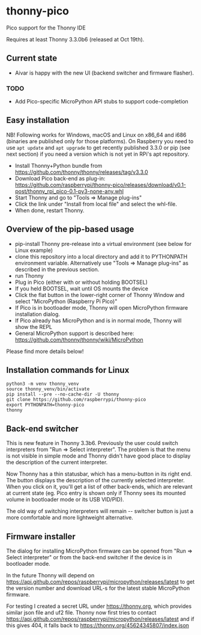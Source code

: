 # thonny-pico
Pico support for the Thonny IDE

Requires at least Thonny 3.3.0b6 (released at Oct 19th).

## Current state
* Aivar is happy with the new UI (backend switcher and firmware flasher).

### TODO
* Add Pico-specific MicroPython API stubs to support code-completion

## Easy installation

NB! Following works for Windows, macOS and Linux on x86_64 and i686 (binaries are published only for those
platforms). On Raspberry you need to use `apt update` and `apt upgrade` to get recently published 3.3.0 or pip (see next section) if you need a version which is not yet in RPi's apt repository. 

* Install Thonny+Python bundle from https://github.com/thonny/thonny/releases/tag/v3.3.0
* Download Pico back-end as plug-in: https://github.com/raspberrypi/thonny-pico/releases/download/v0.1-post/thonny_rpi_pico-0.1-py3-none-any.whl
* Start Thonny and go to "Tools => Manage plug-ins"
* Click the link under "Install from local file" and select the whl-file.
* When done, restart Thonny.

## Overview of the pip-based usage

* pip-install Thonny pre-release into a virtual environment (see below for Linux example)
* clone this repository into a local directory and add it to PYTHONPATH environment variable. Alternatively use "Tools => Manage plug-ins" as described in the previous section.
* run Thonny
* Plug in Pico (either with or without holding BOOTSEL)
* If you held BOOTSEL, wait until OS mounts the device
* Click the flat button in the lower-right corner of Thonny Window and select "MicroPython (Raspberry Pi Pico)"
* If Pico is in bootloader mode, Thonny will open MicroPython firmware installation dialog.
* If Pico already has MicroPython and is in normal mode, Thonny will show the REPL
* General MicroPython support is described here: https://github.com/thonny/thonny/wiki/MicroPython

Please find more details below!

## Installation commands for Linux
```
python3 -m venv thonny_venv
source thonny_venv/bin/activate
pip install --pre --no-cache-dir -U thonny
git clone https://github.com/raspberrypi/thonny-pico
export PYTHONPATH=thonny-pico
thonny
```

## Back-end switcher

This is new feature in Thonny 3.3b6. Previously the user could switch interpreters from "Run => Select interpreter". 
The problem is that the menu is not visible in simple mode and Thonny didn't have good place to display the description
of the current interpreter.

Now Thonny has a thin statusbar, which has a menu-button in its right end. The button displays the description 
of the currently selected interpreter. When you click on it, you'll get a list of other back-ends, which are relevant 
at current state (eg. Pico entry is shown only if Thonny sees its mounted volume in bootloader mode or its USB VID/PID).

The old way of switching interpreters will remain -- switcher button is just a more comfortable and more lightweight
alternative.


## Firmware installer
The dialog for installing MicroPython firmware can be opened from "Run => Select interpreter" or from the back-end 
switcher if the device is in bootloader mode.

In the future Thonny will depend on https://api.github.com/repos/raspberrypi/micropython/releases/latest 
to get the version number and download URL-s for the latest stable MicroPython firmware.

For testing I created a secret URL under https://thonny.org, which provides similar json file and uf2 file.
Thonny now first tries to contact https://api.github.com/repos/raspberrypi/micropython/releases/latest and 
if this gives 404, it falls back to https://thonny.org/45624345807/index.json 

